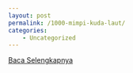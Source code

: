 ```yaml
---
layout: post
permalink: /1000-mimpi-kuda-laut/
categories:
    - Uncategorized
---
```


[Baca Selengkapnya](/08)